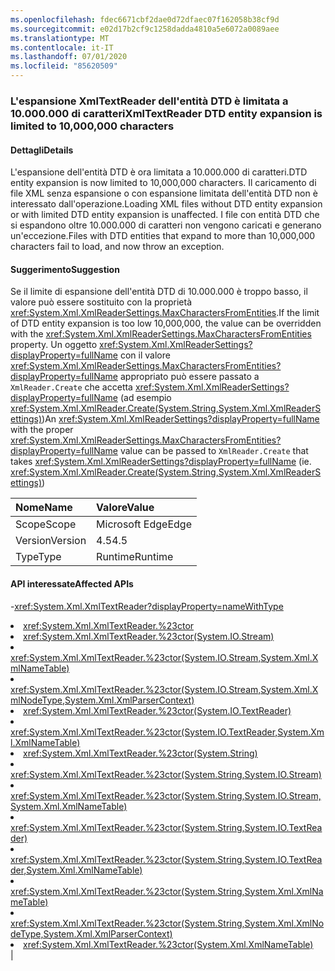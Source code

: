```yaml
---
ms.openlocfilehash: fdec6671cbf2dae0d72dfaec07f162058b38cf9d
ms.sourcegitcommit: e02d17b2cf9c1258dadda4810a5e6072a0089aee
ms.translationtype: MT
ms.contentlocale: it-IT
ms.lasthandoff: 07/01/2020
ms.locfileid: "85620509"
---
```

### <a name="xmltextreader-dtd-entity-expansion-is-limited-to-10000000-characters"></a><span data-ttu-id="7a9d3-101">L'espansione XmlTextReader dell'entità DTD è limitata a 10.000.000 di caratteri</span><span class="sxs-lookup"><span data-stu-id="7a9d3-101">XmlTextReader DTD entity expansion is limited to 10,000,000 characters</span></span>

#### <a name="details"></a><span data-ttu-id="7a9d3-102">Dettagli</span><span class="sxs-lookup"><span data-stu-id="7a9d3-102">Details</span></span>

<span data-ttu-id="7a9d3-103">L'espansione dell'entità DTD è ora limitata a 10.000.000 di caratteri.</span><span class="sxs-lookup"><span data-stu-id="7a9d3-103">DTD entity expansion is now limited to 10,000,000 characters.</span></span> <span data-ttu-id="7a9d3-104">Il caricamento di file XML senza espansione o con espansione limitata dell'entità DTD non è interessato dall'operazione.</span><span class="sxs-lookup"><span data-stu-id="7a9d3-104">Loading XML files without DTD entity expansion or with limited DTD entity expansion is unaffected.</span></span> <span data-ttu-id="7a9d3-105">I file con entità DTD che si espandono oltre 10.000.000 di caratteri non vengono caricati e generano un'eccezione.</span><span class="sxs-lookup"><span data-stu-id="7a9d3-105">Files with DTD entities that expand to more than 10,000,000 characters fail to load, and now throw an exception.</span></span>

#### <a name="suggestion"></a><span data-ttu-id="7a9d3-106">Suggerimento</span><span class="sxs-lookup"><span data-stu-id="7a9d3-106">Suggestion</span></span>

<span data-ttu-id="7a9d3-107">Se il limite di espansione dell'entità DTD di 10.000.000 è troppo basso, il valore può essere sostituito con la proprietà <xref:System.Xml.XmlReaderSettings.MaxCharactersFromEntities>.</span><span class="sxs-lookup"><span data-stu-id="7a9d3-107">If the limit of DTD entity expansion is too low 10,000,000, the value can be overridden with the <xref:System.Xml.XmlReaderSettings.MaxCharactersFromEntities> property.</span></span> <span data-ttu-id="7a9d3-108">Un oggetto <xref:System.Xml.XmlReaderSettings?displayProperty=fullName> con il valore <xref:System.Xml.XmlReaderSettings.MaxCharactersFromEntities?displayProperty=fullName> appropriato può essere passato a <code>XmlReader.Create</code> che accetta <xref:System.Xml.XmlReaderSettings?displayProperty=fullName> (ad esempio <xref:System.Xml.XmlReader.Create(System.String,System.Xml.XmlReaderSettings)>)</span><span class="sxs-lookup"><span data-stu-id="7a9d3-108">An <xref:System.Xml.XmlReaderSettings?displayProperty=fullName> with the proper <xref:System.Xml.XmlReaderSettings.MaxCharactersFromEntities?displayProperty=fullName> value can be passed to <code>XmlReader.Create</code> that takes <xref:System.Xml.XmlReaderSettings?displayProperty=fullName> (ie. <xref:System.Xml.XmlReader.Create(System.String,System.Xml.XmlReaderSettings)>)</span></span>

| <span data-ttu-id="7a9d3-109">Nome</span><span class="sxs-lookup"><span data-stu-id="7a9d3-109">Name</span></span>    | <span data-ttu-id="7a9d3-110">Valore</span><span class="sxs-lookup"><span data-stu-id="7a9d3-110">Value</span></span>       |
|:--------|:------------|
| <span data-ttu-id="7a9d3-111">Scope</span><span class="sxs-lookup"><span data-stu-id="7a9d3-111">Scope</span></span>   |<span data-ttu-id="7a9d3-112">Microsoft Edge</span><span class="sxs-lookup"><span data-stu-id="7a9d3-112">Edge</span></span>|
|<span data-ttu-id="7a9d3-113">Version</span><span class="sxs-lookup"><span data-stu-id="7a9d3-113">Version</span></span>|<span data-ttu-id="7a9d3-114">4.5</span><span class="sxs-lookup"><span data-stu-id="7a9d3-114">4.5</span></span>|
|<span data-ttu-id="7a9d3-115">Type</span><span class="sxs-lookup"><span data-stu-id="7a9d3-115">Type</span></span>|<span data-ttu-id="7a9d3-116">Runtime</span><span class="sxs-lookup"><span data-stu-id="7a9d3-116">Runtime</span></span>

#### <a name="affected-apis"></a><span data-ttu-id="7a9d3-117">API interessate</span><span class="sxs-lookup"><span data-stu-id="7a9d3-117">Affected APIs</span></span>

-<xref:System.Xml.XmlTextReader?displayProperty=nameWithType></li><li><xref:System.Xml.XmlTextReader.%23ctor></li><li><xref:System.Xml.XmlTextReader.%23ctor(System.IO.Stream)></li><li><xref:System.Xml.XmlTextReader.%23ctor(System.IO.Stream,System.Xml.XmlNameTable)></li><li><xref:System.Xml.XmlTextReader.%23ctor(System.IO.Stream,System.Xml.XmlNodeType,System.Xml.XmlParserContext)></li><li><xref:System.Xml.XmlTextReader.%23ctor(System.IO.TextReader)></li><li><xref:System.Xml.XmlTextReader.%23ctor(System.IO.TextReader,System.Xml.XmlNameTable)></li><li><xref:System.Xml.XmlTextReader.%23ctor(System.String)></li><li><xref:System.Xml.XmlTextReader.%23ctor(System.String,System.IO.Stream)></li><li><xref:System.Xml.XmlTextReader.%23ctor(System.String,System.IO.Stream,System.Xml.XmlNameTable)></li><li><xref:System.Xml.XmlTextReader.%23ctor(System.String,System.IO.TextReader)></li><li><xref:System.Xml.XmlTextReader.%23ctor(System.String,System.IO.TextReader,System.Xml.XmlNameTable)></li><li><xref:System.Xml.XmlTextReader.%23ctor(System.String,System.Xml.XmlNameTable)></li><li><xref:System.Xml.XmlTextReader.%23ctor(System.String,System.Xml.XmlNodeType,System.Xml.XmlParserContext)></li><li><xref:System.Xml.XmlTextReader.%23ctor(System.Xml.XmlNameTable)></li></ul>|
